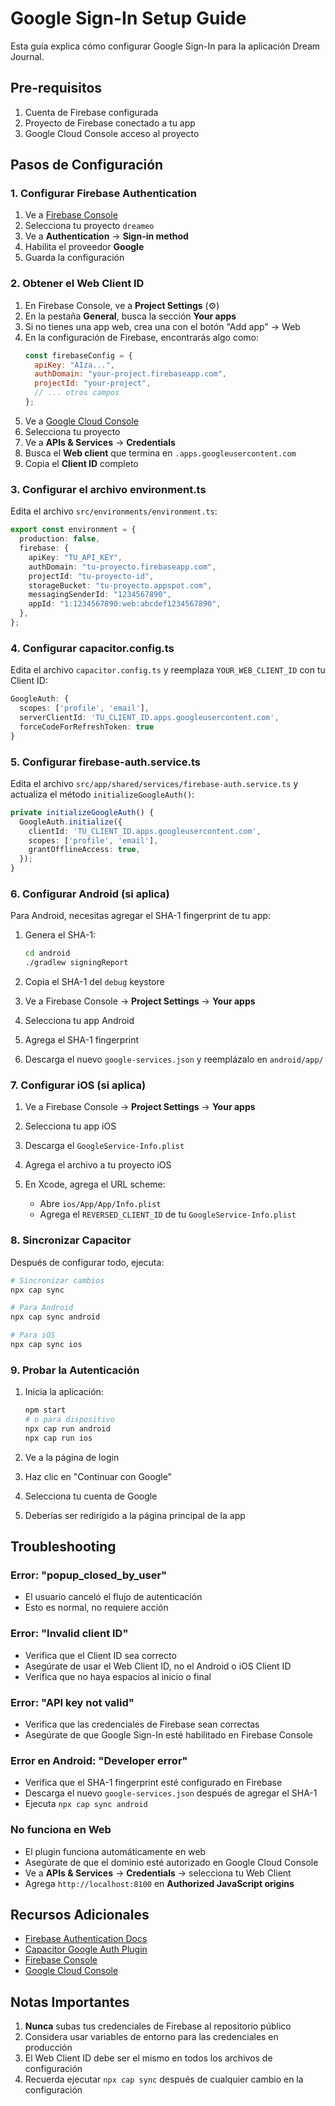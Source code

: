 # Google Sign-In Setup Guide

Esta guía explica cómo configurar Google Sign-In para la aplicación Dream Journal.

## Pre-requisitos

1. Cuenta de Firebase configurada
2. Proyecto de Firebase conectado a tu app
3. Google Cloud Console acceso al proyecto

## Pasos de Configuración

### 1. Configurar Firebase Authentication

1. Ve a [Firebase Console](https://console.firebase.google.com/)
2. Selecciona tu proyecto `dreameo`
3. Ve a **Authentication** → **Sign-in method**
4. Habilita el proveedor **Google**
5. Guarda la configuración

### 2. Obtener el Web Client ID

1. En Firebase Console, ve a **Project Settings** (⚙️)
2. En la pestaña **General**, busca la sección **Your apps**
3. Si no tienes una app web, crea una con el botón "Add app" → Web
4. En la configuración de Firebase, encontrarás algo como:
   ```javascript
   const firebaseConfig = {
     apiKey: "AIza...",
     authDomain: "your-project.firebaseapp.com",
     projectId: "your-project",
     // ... otros campos
   };
   ```
5. Ve a [Google Cloud Console](https://console.cloud.google.com/)
6. Selecciona tu proyecto
7. Ve a **APIs & Services** → **Credentials**
8. Busca el **Web client** que termina en `.apps.googleusercontent.com`
9. Copia el **Client ID** completo

### 3. Configurar el archivo environment.ts

Edita el archivo `src/environments/environment.ts`:

```typescript
export const environment = {
  production: false,
  firebase: {
    apiKey: "TU_API_KEY",
    authDomain: "tu-proyecto.firebaseapp.com",
    projectId: "tu-proyecto-id",
    storageBucket: "tu-proyecto.appspot.com",
    messagingSenderId: "1234567890",
    appId: "1:1234567890:web:abcdef1234567890",
  },
};
```

### 4. Configurar capacitor.config.ts

Edita el archivo `capacitor.config.ts` y reemplaza `YOUR_WEB_CLIENT_ID` con tu Client ID:

```typescript
GoogleAuth: {
  scopes: ['profile', 'email'],
  serverClientId: 'TU_CLIENT_ID.apps.googleusercontent.com',
  forceCodeForRefreshToken: true
}
```

### 5. Configurar firebase-auth.service.ts

Edita el archivo `src/app/shared/services/firebase-auth.service.ts` y actualiza el método `initializeGoogleAuth()`:

```typescript
private initializeGoogleAuth() {
  GoogleAuth.initialize({
    clientId: 'TU_CLIENT_ID.apps.googleusercontent.com',
    scopes: ['profile', 'email'],
    grantOfflineAccess: true,
  });
}
```

### 6. Configurar Android (si aplica)

Para Android, necesitas agregar el SHA-1 fingerprint de tu app:

1. Genera el SHA-1:

   ```bash
   cd android
   ./gradlew signingReport
   ```

2. Copia el SHA-1 del `debug` keystore

3. Ve a Firebase Console → **Project Settings** → **Your apps**

4. Selecciona tu app Android

5. Agrega el SHA-1 fingerprint

6. Descarga el nuevo `google-services.json` y reemplázalo en `android/app/`

### 7. Configurar iOS (si aplica)

1. Ve a Firebase Console → **Project Settings** → **Your apps**

2. Selecciona tu app iOS

3. Descarga el `GoogleService-Info.plist`

4. Agrega el archivo a tu proyecto iOS

5. En Xcode, agrega el URL scheme:
   - Abre `ios/App/App/Info.plist`
   - Agrega el `REVERSED_CLIENT_ID` de tu `GoogleService-Info.plist`

### 8. Sincronizar Capacitor

Después de configurar todo, ejecuta:

```bash
# Sincronizar cambios
npx cap sync

# Para Android
npx cap sync android

# Para iOS
npx cap sync ios
```

### 9. Probar la Autenticación

1. Inicia la aplicación:

   ```bash
   npm start
   # o para dispositivo
   npx cap run android
   npx cap run ios
   ```

2. Ve a la página de login

3. Haz clic en "Continuar con Google"

4. Selecciona tu cuenta de Google

5. Deberías ser redirigido a la página principal de la app

## Troubleshooting

### Error: "popup_closed_by_user"

- El usuario canceló el flujo de autenticación
- Esto es normal, no requiere acción

### Error: "Invalid client ID"

- Verifica que el Client ID sea correcto
- Asegúrate de usar el Web Client ID, no el Android o iOS Client ID
- Verifica que no haya espacios al inicio o final

### Error: "API key not valid"

- Verifica que las credenciales de Firebase sean correctas
- Asegúrate de que Google Sign-In esté habilitado en Firebase Console

### Error en Android: "Developer error"

- Verifica que el SHA-1 fingerprint esté configurado en Firebase
- Descarga el nuevo `google-services.json` después de agregar el SHA-1
- Ejecuta `npx cap sync android`

### No funciona en Web

- El plugin funciona automáticamente en web
- Asegúrate de que el dominio esté autorizado en Google Cloud Console
- Ve a **APIs & Services** → **Credentials** → selecciona tu Web Client
- Agrega `http://localhost:8100` en **Authorized JavaScript origins**

## Recursos Adicionales

- [Firebase Authentication Docs](https://firebase.google.com/docs/auth)
- [Capacitor Google Auth Plugin](https://github.com/CodetrixStudio/CapacitorGoogleAuth)
- [Firebase Console](https://console.firebase.google.com/)
- [Google Cloud Console](https://console.cloud.google.com/)

## Notas Importantes

1. **Nunca** subas tus credenciales de Firebase al repositorio público
2. Considera usar variables de entorno para las credenciales en producción
3. El Web Client ID debe ser el mismo en todos los archivos de configuración
4. Recuerda ejecutar `npx cap sync` después de cualquier cambio en la configuración

